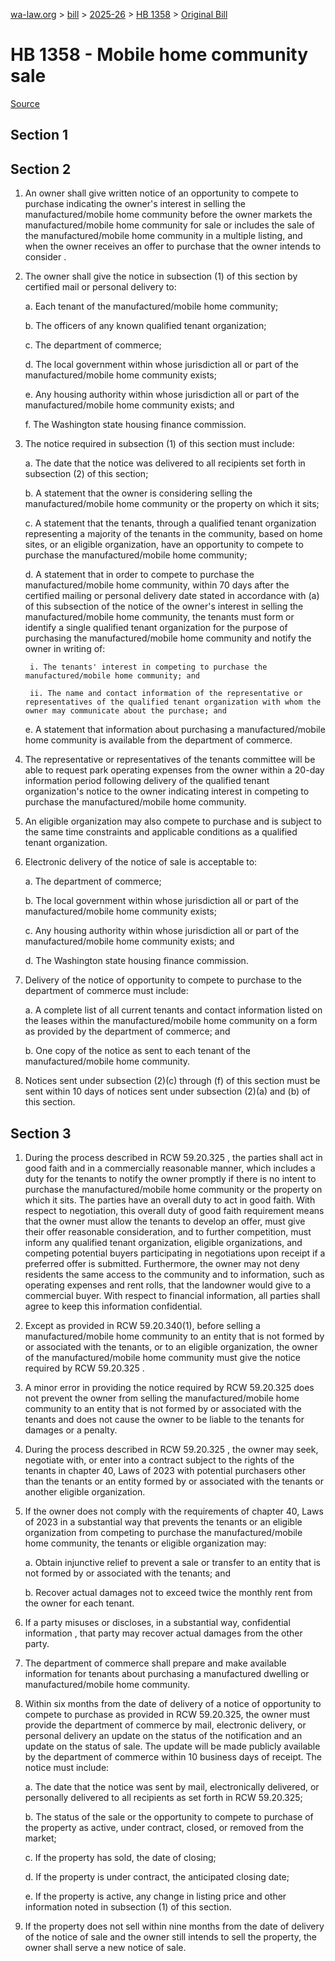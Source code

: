 [wa-law.org](/) > [bill](/bill/) > [2025-26](/bill/2025-26/) > [HB 1358](/bill/2025-26/hb/1358/) > [Original Bill](/bill/2025-26/hb/1358/1/)

# HB 1358 - Mobile home community sale

[Source](http://lawfilesext.leg.wa.gov/biennium/2025-26/Pdf/Bills/House%20Bills/1358.pdf)

## Section 1
## Section 2
1. An owner shall give written notice of an opportunity to compete to purchase indicating the owner's interest in selling the manufactured/mobile home community before the owner markets the manufactured/mobile home community for sale or includes the sale of the manufactured/mobile home community in a multiple listing, and when the owner receives an offer to purchase that the owner intends to consider .

2. The owner shall give the notice in subsection (1) of this section by certified mail or personal delivery to:

    a. Each tenant of the manufactured/mobile home community;

    b. The officers of any known qualified tenant organization;

    c. The department of commerce;

    d. The local government within whose jurisdiction all or part of the manufactured/mobile home community exists;

    e. Any housing authority within whose jurisdiction all or part of the manufactured/mobile home community exists; and

    f. The Washington state housing finance commission.

3. The notice required in subsection (1) of this section must include:

    a. The date that the notice was  delivered to all recipients set forth in subsection (2) of this section;

    b. A statement that the owner is considering selling the manufactured/mobile home community or the property on which it sits;

    c. A statement that the tenants, through a qualified tenant organization representing a majority of the tenants in the community, based on home sites, or an eligible organization, have an opportunity to compete to purchase the manufactured/mobile home community;

    d. A statement that in order to compete to purchase the manufactured/mobile home community, within 70 days after the certified mailing or personal delivery date stated in accordance with (a) of this subsection of the notice of the owner's interest in selling the manufactured/mobile home community, the tenants must form or identify a single qualified tenant organization for the purpose of purchasing the manufactured/mobile home community and notify the owner in writing of:

        i. The tenants' interest in competing to purchase the manufactured/mobile home community; and

        ii. The name and contact information of the representative or representatives of the qualified tenant organization with whom the owner may communicate about the purchase; and

    e. A statement that information about purchasing a manufactured/mobile home community is available from the department of commerce.

4. The representative or representatives of the tenants committee will be able to request park operating expenses  from the owner within a 20-day information period following delivery of the qualified tenant organization's notice to the owner indicating interest in competing to purchase the manufactured/mobile home community.

5. An eligible organization may also compete to purchase and is subject to the same time constraints and applicable conditions as a qualified tenant organization.

6. Electronic delivery of the notice of sale is acceptable to:

    a. The department of commerce;

    b. The local government within whose jurisdiction all or part of the manufactured/mobile home community exists;

    c. Any housing authority within whose jurisdiction all or part of the manufactured/mobile home community exists; and

    d. The Washington state housing finance commission.

7. Delivery of the notice of opportunity to compete to purchase to the department of commerce must include:

    a. A complete list of all current tenants and contact information listed on the leases within the manufactured/mobile home community on a form as provided by the department of commerce; and

    b. One copy of the notice as sent to each tenant of the manufactured/mobile home community.

8. Notices sent under subsection (2)(c) through (f) of this section must be sent within 10 days of notices sent under subsection (2)(a) and (b) of this section.

## Section 3
1. During the process described in RCW 59.20.325 , the parties shall act in good faith and in a commercially reasonable manner, which includes a duty for the tenants to notify the owner promptly if there is no intent to purchase the manufactured/mobile home community or the property on which it sits. The parties have an overall duty to act in good faith. With respect to negotiation, this overall duty of good faith requirement means that the owner must allow the tenants to develop an offer, must give their offer reasonable consideration, and to further competition, must inform any qualified tenant organization, eligible organizations, and competing potential buyers participating in negotiations upon receipt if a preferred offer is submitted. Furthermore, the owner may not deny residents the same access to the community and to information, such as operating expenses and rent rolls, that the landowner would give to a commercial buyer. With respect to financial information, all parties shall agree to keep this information confidential.

2. Except as provided in RCW 59.20.340(1), before selling a manufactured/mobile home community to an entity that is not formed by or associated with the tenants, or to an eligible organization, the owner of the manufactured/mobile home community must give the notice required by RCW 59.20.325 .

3. A minor error in providing the notice required by RCW 59.20.325  does not prevent the owner from selling the manufactured/mobile home community to an entity that is not formed by or associated with the tenants and does not cause the owner to be liable to the tenants for damages or a penalty.

4. During the process described in RCW 59.20.325 , the owner may seek, negotiate with, or enter into a contract subject to the rights of the tenants in chapter 40, Laws of 2023 with potential purchasers other than the tenants or an entity formed by or associated with the tenants or another eligible organization.

5. If the owner does not comply with the requirements of chapter 40, Laws of 2023 in a substantial way that prevents the tenants or an eligible organization from competing to purchase the manufactured/mobile home community, the tenants or eligible organization may:

    a. Obtain injunctive relief to prevent a sale or transfer to an entity that is not formed by or associated with the tenants; and

    b. Recover actual damages not to exceed twice the monthly rent from the owner for each tenant.

6. If a party misuses or discloses, in a substantial way, confidential information , that party may recover actual damages from the other party.

7. The department of commerce shall prepare and make available information for tenants about purchasing a manufactured dwelling or manufactured/mobile home community.

8. Within six months from the date of delivery of a notice of opportunity to compete to purchase as provided in RCW 59.20.325, the owner must provide the department of commerce by mail, electronic delivery, or personal delivery an update on the status of the notification and an update on the status of sale. The update will be made publicly available by the department of commerce within 10 business days of receipt. The notice must include:

    a. The date that the notice was sent by mail, electronically delivered, or personally delivered to all recipients as set forth in RCW 59.20.325;

    b. The status of the sale or the opportunity to compete to purchase of the property as active, under contract, closed, or removed from the market;

    c. If the property has sold, the date of closing;

    d. If the property is under contract, the anticipated closing date;

    e. If the property is active, any change in listing price and other information noted in subsection (1) of this section.

9. If the property does not sell within nine months from the date of delivery of the notice of sale and the owner still intends to sell the property, the owner shall serve a new notice of sale.
